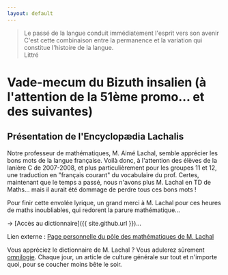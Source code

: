 ```yaml
---
layout: default
---
```

> Le passé de la langue conduit immédiatement l'esprit vers son avenir<br />
> C'est cette combinaison entre la permanence et la variation qui constitue l'histoire de la langue.<br />
> Littré

# Vade-mecum du Bizuth insalien (à l'attention de la 51ème promo… et des suivantes)

## Présentation de l'Encyclopædia Lachalis
Notre professeur de mathématiques, M. Aimé Lachal, semble apprécier les bons mots de la langue française.
Voilà donc, à l'attention des élèves de la lanière C de 2007-2008, et plus particulièrement pour les groupes 11 et 12, une traduction en "français courant" du vocabulaire du prof.
Certes, maintenant que le temps a passé, nous n'avons plus M. Lachal en TD de Maths... mais il aurait été dommage de perdre tous ces bons mots !

Pour finir cette envolée lyrique, un grand merci à M. Lachal pour ces heures de maths inoubliables, qui redorent la parure mathématique...

→ [Accès au dictionnaire]({{ site.github.url }})...

Lien externe : [Page personnelle du pôle des mathématiques de M. Lachal](http://maths.insa-lyon.fr/~alachal/)

Vous appréciez le dictionnaire de M. Lachal ? Vous adulerez sûrement [omnilogie](https://omnilogie.fr). Chaque jour, un article de culture générale sur tout et n'importe quoi, pour se coucher moins bête le soir.
